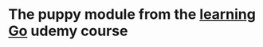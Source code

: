 # The puppy module from the [learning Go](https://www.udemy.com/course/learn-how-to-code) udemy course
